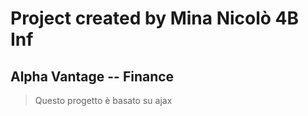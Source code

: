 # Project created by Mina Nicolò 4B Inf #
## Alpha Vantage -- Finance ##
> Questo progetto è basato su ajax
